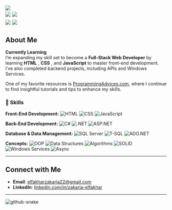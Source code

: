 
  ![](http://github-profile-summary-cards.vercel.app/api/cards/profile-details?username=ZakaDev22&theme=darcula) 
  <br>
  ![](http://github-profile-summary-cards.vercel.app/api/cards/repos-per-language?username=ZakaDev22&theme=darcula)
  ![](http://github-profile-summary-cards.vercel.app/api/cards/most-commit-language?username=ZakaDev22&theme=darcula)
  <br>
  ![](http://github-profile-summary-cards.vercel.app/api/cards/stats?username=ZakaDev22&theme=darcula)
  ![](http://github-profile-summary-cards.vercel.app/api/cards/productive-time?username=ZakaDev22&theme=darcula&utcOffset=1)
---
## About Me  

**Currently Learning**  
I’m expanding my skill set to become a **Full-Stack Web Developer** by learning **HTML** , **CSS** , and **JavaScript**  to master front-end development. I’ve also completed backend projects, including APIs and Windows Services.

One of my favorite resources is [ProgrammingAdvices.com](https://programmingadvices.com), where I continue to find insightful tutorials and tips to enhance my skills.  

### 🚀 Skills

**Front-End Development:**
![HTML](https://img.shields.io/badge/-HTML5-E34F26?style=flat&logo=html5&logoColor=white)
![CSS](https://img.shields.io/badge/-CSS3-1572B6?style=flat&logo=css3)
![JavaScript](https://img.shields.io/badge/-JavaScript-F7DF1E?style=flat&logo=javascript&logoColor=black)

**Back-End Development:**
![C#](https://img.shields.io/badge/-CSharp-239120?style=flat&logo=c-sharp&logoColor=white)
![.NET](https://img.shields.io/badge/-.NET-512BD4?style=flat&logo=dotnet&logoColor=white)
![ASP.NET](https://img.shields.io/badge/-ASP.NET_Core-5C2D91?style=flat&logo=dotnet)

**Database & Data Management:**
![SQL Server](https://img.shields.io/badge/-SQL_Server-CC2927?style=flat&logo=microsoftsqlserver&logoColor=white)
![T-SQL](https://img.shields.io/badge/-T--SQL-00758F?style=flat)
![ADO.NET](https://img.shields.io/badge/-ADO.NET-512BD4?style=flat&logo=dotnet&logoColor=white)

**Concepts:**
![OOP](https://img.shields.io/badge/-OOP-007ACC?style=flat)
![Data Structures](https://img.shields.io/badge/-Data_Structures-1E90FF?style=flat)
![Algorithms](https://img.shields.io/badge/-Algorithms-FFA500?style=flat)
![SOLID](https://img.shields.io/badge/-SOLID_Principles-FF6347?style=flat)
![Windows Services](https://img.shields.io/badge/-Windows_Services-0078D7?style=flat)
![Async](https://img.shields.io/badge/-Async_Programming-6A5ACD?style=flat)


---

## Connect with Me  

- **Email**: [elfakharzakaria22@gmail.com](mailto:elfakharzakaria22@gmail.com)  
- **LinkedIn**: [linkedin.com/in/zakaria-elfakhar](https://linkedin.com/in/zakaria-elfakhar)  
---
<picture>
  <source media="(prefers-color-scheme: dark)" srcset="https://raw.githubusercontent.com/ZakaDev22/ZakaDev22/output/github-snake-dark.svg" />
  <source media="(prefers-color-scheme: light)" srcset="https://raw.githubusercontent.com/ZakaDev22/ZakaDev22/output/github-snake.svg" />
  <img alt="github-snake" src="https://raw.githubusercontent.com/tobiasmeyhoefer/tobiasmeyhoefer/output/github-snake.svg" />
</picture>
